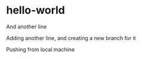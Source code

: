 # hello-world
And another line

Adding another line, and creating a new branch for it

Pushing from local machine

